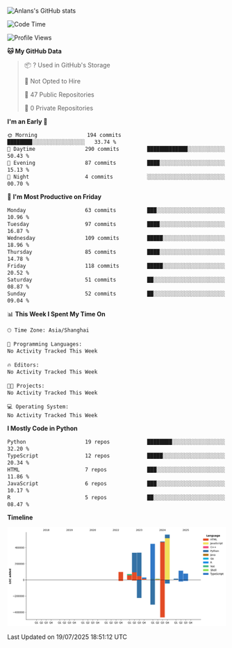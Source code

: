 <!-- ![Anlans's GitHub stats](https://github-readme-stats.vercel.app/api?username=Anlans) -->
![Anlans's GitHub stats](https://github-readme-stats.vercel.app/api?username=Anlans&rank_icon=github)

<!--START_SECTION:waka-->
![Code Time](http://img.shields.io/badge/Code%20Time-0%20secs-blue)

![Profile Views](http://img.shields.io/badge/Profile%20Views-0-blue)

**🐱 My GitHub Data** 

> 📦 ? Used in GitHub's Storage 
 > 
> 🚫 Not Opted to Hire
 > 
> 📜 47 Public Repositories 
 > 
> 🔑 0 Private Repositories 
 > 
**I'm an Early 🐤** 

```text
🌞 Morning                194 commits         ████████░░░░░░░░░░░░░░░░░   33.74 % 
🌆 Daytime                290 commits         █████████████░░░░░░░░░░░░   50.43 % 
🌃 Evening                87 commits          ████░░░░░░░░░░░░░░░░░░░░░   15.13 % 
🌙 Night                  4 commits           ░░░░░░░░░░░░░░░░░░░░░░░░░   00.70 % 
```
📅 **I'm Most Productive on Friday** 

```text
Monday                   63 commits          ███░░░░░░░░░░░░░░░░░░░░░░   10.96 % 
Tuesday                  97 commits          ████░░░░░░░░░░░░░░░░░░░░░   16.87 % 
Wednesday                109 commits         █████░░░░░░░░░░░░░░░░░░░░   18.96 % 
Thursday                 85 commits          ████░░░░░░░░░░░░░░░░░░░░░   14.78 % 
Friday                   118 commits         █████░░░░░░░░░░░░░░░░░░░░   20.52 % 
Saturday                 51 commits          ██░░░░░░░░░░░░░░░░░░░░░░░   08.87 % 
Sunday                   52 commits          ██░░░░░░░░░░░░░░░░░░░░░░░   09.04 % 
```


📊 **This Week I Spent My Time On** 

```text
🕑︎ Time Zone: Asia/Shanghai

💬 Programming Languages: 
No Activity Tracked This Week

🔥 Editors: 
No Activity Tracked This Week

🐱‍💻 Projects: 
No Activity Tracked This Week

💻 Operating System: 
No Activity Tracked This Week
```

**I Mostly Code in Python** 

```text
Python                   19 repos            ████████░░░░░░░░░░░░░░░░░   32.20 % 
TypeScript               12 repos            █████░░░░░░░░░░░░░░░░░░░░   20.34 % 
HTML                     7 repos             ███░░░░░░░░░░░░░░░░░░░░░░   11.86 % 
JavaScript               6 repos             ███░░░░░░░░░░░░░░░░░░░░░░   10.17 % 
R                        5 repos             ██░░░░░░░░░░░░░░░░░░░░░░░   08.47 % 
```



**Timeline**

![Lines of Code chart](https://raw.githubusercontent.com/Anlans/Anlans/main/assets/bar_graph.png)


 Last Updated on 19/07/2025 18:51:12 UTC
<!--END_SECTION:waka-->
